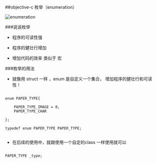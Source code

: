 
##objective-c 枚举（enumeration）

![enumeration](../image/enumeration.png)



###说说枚举

* 程序的可读性强

* 程序的健壮行增加

* 增加代码的效率 类似于 宏 


###枚举的用法

* 就像用 struct 一样 ，enum 是自定义一个集合， 增加程序的健壮行和可读性！

```

enum PAPER_TYPE{

    PAPER_TYPE_IMAGE = 0,
    PAPER_TYPE_CHAR
    
};

typedef enum PAPER_TYPE PAPER_TYPE;


```

* 在后续的使用中，就跟使用一个自定的class 一样使用就可以

```

PAPER_TYPE _type;


```

